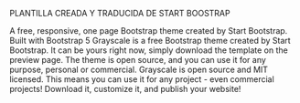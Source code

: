 PLANTILLA CREADA Y TRADUCIDA DE START BOOSTRAP

A free, responsive, one page Bootstrap theme created by Start Bootstrap.
Built with Bootstrap 5
Grayscale is a free Bootstrap theme created by Start Bootstrap. It can be yours right now, simply download the template on the preview page.
The theme is open source, and you can use it for any purpose, personal or commercial.
Grayscale is open source and MIT licensed. This means you can use it for any project - even commercial projects! Download it, customize it, and publish your website!
